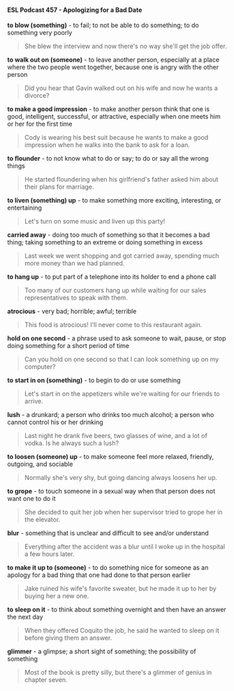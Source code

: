 #### ESL Podcast 457 - Apologizing for a Bad Date

**to blow (something)** - to fail; to not be able to do something; to do something
very poorly

> She blew the interview and now there's no way she'll get the job offer.

**to walk out on (someone)** - to leave another person, especially at a place
where the two people went together, because one is angry with the other person

> Did you hear that Gavin walked out on his wife and now he wants a divorce?

**to make a good impression** - to make another person think that one is good,
intelligent, successful, or attractive, especially when one meets him or her for the
first time

> Cody is wearing his best suit because he wants to make a good impression
when he walks into the bank to ask for a loan.

**to flounder** - to not know what to do or say; to do or say all the wrong things

> He started floundering when his girlfriend's father asked him about their plans
for marriage.

**to liven (something) up** - to make something more exciting, interesting, or
entertaining

> Let's turn on some music and liven up this party!

**carried away** - doing too much of something so that it becomes a bad thing;
taking something to an extreme or doing something in excess

> Last week we went shopping and got carried away, spending much more
money than we had planned.

**to hang up** - to put part of a telephone into its holder to end a phone call

> Too many of our customers hang up while waiting for our sales representatives
to speak with them.

**atrocious** - very bad; horrible; awful; terrible

> This food is atrocious! I'll never come to this restaurant again.

**hold on one second** - a phrase used to ask someone to wait, pause, or stop
doing something for a short period of time

> Can you hold on one second so that I can look something up on my computer?

**to start in on (something)** - to begin to do or use something

> Let's start in on the appetizers while we're waiting for our friends to arrive.

**lush** - a drunkard; a person who drinks too much alcohol; a person who cannot
control his or her drinking

> Last night he drank five beers, two glasses of wine, and a lot of vodka. Is he
always such a lush?

**to loosen (someone) up** - to make someone feel more relaxed, friendly,
outgoing, and sociable

> Normally she's very shy, but going dancing always loosens her up.

**to grope** - to touch someone in a sexual way when that person does not want
one to do it

> She decided to quit her job when her supervisor tried to grope her in the
elevator.

**blur** - something that is unclear and difficult to see and/or understand

> Everything after the accident was a blur until I woke up in the hospital a few
hours later.

**to make it up to (someone)** - to do something nice for someone as an apology
for a bad thing that one had done to that person earlier

> Jake ruined his wife's favorite sweater, but he made it up to her by buying her a
new one.

**to sleep on it** - to think about something overnight and then have an answer the
next day

> When they offered Coquito the job, he said he wanted to sleep on it before
giving them an answer.

**glimmer** - a glimpse; a short sight of something; the possibility of something

> Most of the book is pretty silly, but there's a glimmer of genius in chapter seven.

